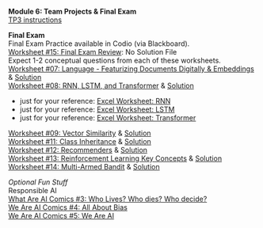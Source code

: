 **Module 6: Team Projects & Final Exam**  
[TP3 instructions](https://github.com/tingtingchung/AI.Mason/issues/2)  

**Final Exam**  
Final Exam Practice available in Codio (via Blackboard).  
[Worksheet #15: Final Exam Review](https://docs.google.com/document/d/1gu9yGAfKQVRcObYKSzuaBw4C1ZBe2II7UvvUep_oVOY/edit?tab=t.0): No Solution File  
Expect 1-2 conceptual questions from each of these worksheets.  
[Worksheet #07: Language - Featurizing Documents Digitally & Embeddings](https://docs.google.com/document/d/1V8E4GbSREKjZ0sLr1rhJjqCmWikHbAJRu5GZ2ziAwFw/edit?tab=t.0) & [Solution](https://docs.google.com/document/d/1OCrbBKYL5aGcPTz-qS-KgJeLU4fznyWvFbv4htu9VIQ/edit?usp=sharing)  
[Worksheet #08: RNN, LSTM, and Transformer](https://docs.google.com/document/d/1kLu77psZgtfq12HvnbVzmRUK7kvvCQUmpGLlh2zQxS4/edit?usp=sharing) & [Solution](https://docs.google.com/document/d/1k8tNZBOED-wlpQbA4lZd0q1m9yzhaerhMXwBoymlRt4/edit?usp=sharing)  
  - just for your reference: [Excel Worksheet: RNN](https://www.dropbox.com/scl/fi/g7t9nhunmlxj1x9roubo3/m4-language-worksheets.xlsx?rlkey=pocyqdsmu7tk7bizdav00gqhd&dl=0)   
  - just for your reference: [Excel Worksheet: LSTM](https://www.dropbox.com/scl/fi/wey1urooi3rbqgs0wxj39/m4-LSTM-in-Excel.xlsx?rlkey=rhxnb6qfrmbe0w4lmpe1g21uz&dl=0) 
  - just for your reference: [Excel Worksheet: Transformer](https://www.dropbox.com/scl/fi/8pvl3fpmvwncxetog476k/m4-Transformer-in-Excel.xlsx?rlkey=u6eit260f1hniakiac9ts2548&dl=0)  

[Worksheet #09: Vector Similarity](https://docs.google.com/document/d/1RoCutVies1UWwR0tJzIFc5UJvcDNoiH1azFTnN1s7dY/edit?tab=t.0) & [Solution](https://docs.google.com/document/d/1QEc-OkPQhi2UNqOX8XFgrKdpINJWjxgNeloKCHFlkFo/edit?usp=sharing)    
[Worksheet #11: Class Inheritance](https://docs.google.com/document/d/1qq1vcEIspxCNpLhwbAU8mRb44_Kl7aELxRJ4jKLEUhw/edit?usp=sharing) & [Solution](https://docs.google.com/document/d/13vBGIdL7EtayHY7448cWU5tLu8rhATpgBKtCuRw6Y7Q/edit?tab=t.0)   
[Worksheet #12: Recommenders](https://docs.google.com/document/d/1xO20Dvj8Y_YosofXESfad7Q9O1s6UO3ANE7jy84cQmY/edit?usp=sharing) & [Solution](https://docs.google.com/document/d/1gKkWxSIbCCgskdFRWGrY0U_qUHVWrJf24jE67xu8CYY/edit?usp=sharing)   
[Worksheet #13: Reinforcement Learning Key Concepts](https://docs.google.com/document/d/15oVRmVOf3ycfpfEmL7dIeu5vdWogCwN7m6EaNsfeAaE/edit?usp=sharing) & [Solution](https://docs.google.com/document/d/15oVRmVOf3ycfpfEmL7dIeu5vdWogCwN7m6EaNsfeAaE/edit?usp=sharing)   
[Worksheet #14: Multi-Armed Bandit](https://docs.google.com/document/d/17fuAJIVoIqPUqO_QIIz5dIlnIZUAOnZI3w_dlFtF3dM/edit?tab=t.0) & [Solution](https://docs.google.com/document/d/1eqHVtnhCPoidDGZXzJUQB6iN4E2Dnbi9xdwplsx4Mrw/edit?usp=sharing)  

*Optional Fun Stuff*  
Responsible AI  
[What Are AI Comics #3: Who Lives? Who dies? Who decide?](https://dataresponsibly.github.io/we-are-ai/comics/vol3_en.pdf)  
[We Are AI Comics #4: All About Bias](https://dataresponsibly.github.io/we-are-ai/comics/vol4_en.pdf)  
[We Are AI Comics #5: We Are AI](https://dataresponsibly.github.io/we-are-ai/comics/vol5_en.pdf)  


